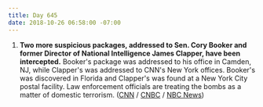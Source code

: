 ```yaml
---
title: Day 645
date: 2018-10-26 06:58:00 -07:00
---
```


1. **Two more suspicious packages, addressed to Sen. Cory Booker and former Director of National Intelligence James Clapper, have been intercepted.** Booker's package was addressed to his office in Camden, NJ, while Clapper's was addressed to CNN's New York offices. Booker's was discovered in Florida and Clapper's was found at a New York City postal facility. Law enforcement officials are treating the bombs as a matter of domestic terrorism. ([CNN](https://www.cnn.com/2018/10/26/politics/cory-booker-package/index.html) / [CNBC](https://www.cnbc.com/2018/10/26/suspicious-package-addressed-to-sen-cory-booker-intercepted-in-florida-nbc-news.html) / [NBC News](https://www.nbcnews.com/news/us-news/suspicious-package-addressed-sen-cory-booker-found-florida-n924776))